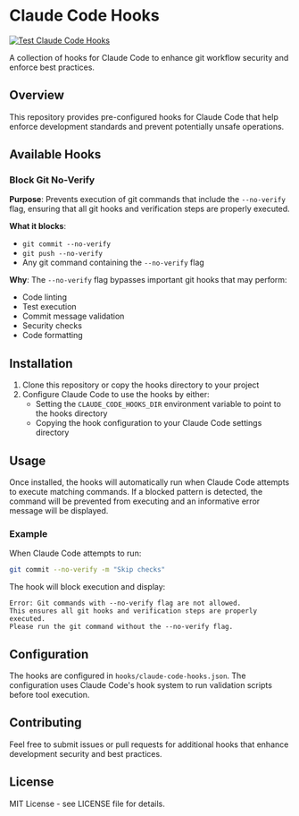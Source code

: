 # Claude Code Hooks

[![Test Claude Code Hooks](https://github.com/sapientpants/claude-code-hooks/actions/workflows/test.yml/badge.svg)](https://github.com/sapientpants/claude-code-hooks/actions/workflows/test.yml)

A collection of hooks for Claude Code to enhance git workflow security and enforce best practices.

## Overview

This repository provides pre-configured hooks for Claude Code that help enforce development standards and prevent potentially unsafe operations.

## Available Hooks

### Block Git No-Verify

**Purpose**: Prevents execution of git commands that include the `--no-verify` flag, ensuring that all git hooks and verification steps are properly executed.

**What it blocks**:
- `git commit --no-verify`
- `git push --no-verify`
- Any git command containing the `--no-verify` flag

**Why**: The `--no-verify` flag bypasses important git hooks that may perform:
- Code linting
- Test execution
- Commit message validation
- Security checks
- Code formatting

## Installation

1. Clone this repository or copy the hooks directory to your project
2. Configure Claude Code to use the hooks by either:
   - Setting the `CLAUDE_CODE_HOOKS_DIR` environment variable to point to the hooks directory
   - Copying the hook configuration to your Claude Code settings directory

## Usage

Once installed, the hooks will automatically run when Claude Code attempts to execute matching commands. If a blocked pattern is detected, the command will be prevented from executing and an informative error message will be displayed.

### Example

When Claude Code attempts to run:
```bash
git commit --no-verify -m "Skip checks"
```

The hook will block execution and display:
```
Error: Git commands with --no-verify flag are not allowed.
This ensures all git hooks and verification steps are properly executed.
Please run the git command without the --no-verify flag.
```

## Configuration

The hooks are configured in `hooks/claude-code-hooks.json`. The configuration uses Claude Code's hook system to run validation scripts before tool execution.

## Contributing

Feel free to submit issues or pull requests for additional hooks that enhance development security and best practices.

## License

MIT License - see LICENSE file for details.